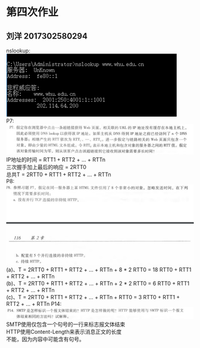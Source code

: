 # 第四次作业
## 刘洋 2017302580294
nslookup:![nslookup](./nslookup.png)<br>
P7:![P7](./P7.png)<br>
IP地址的时间 = RTT1 + RTT2 + … + RTTn<br>
三次握手加上最后的响应 = 2RTT0<br>
总共T = 2RTT0 + RTT1 + RTT2 + … + RTTn<br>
P8:![P8](./P8.png)<br>
(a)、T = 2RTT0 + RTT1 + RTT2 + … + RTTn + 8 * 2 RTT0 = 18 RTT0 + RTT1 + RTT2 + … + RTTn<br>
(b)、T = 2RTT0 + RTT1 + RTT2 + … + RTTn + 2 * 2 RTT0 = 6 RTT0 + RTT1 + RTT2 + … + RTTn<br>
(c)、T = 2RTT0 + RTT1 + RTT2 + … + RTTn + RTT0 = 3 RTT0 + RTT1 + RTT2 + … + RTTn
P14:![P14](./P14.png)<br>
SMTP使用仅包含一个句号的一行来标志报文体结束<br>
HTTP使用Content-Length来表示消息正文的长度<br>
不能，因为内容中可能含有句号。